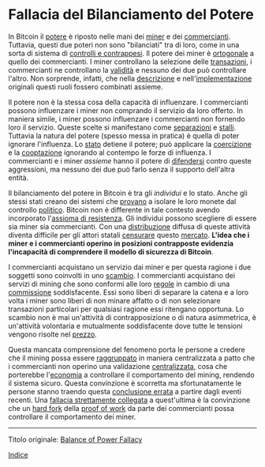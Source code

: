 # Fallacia del Bilanciamento del Potere



In Bitcoin il [potere](ch101-glossary.md#potere) è riposto nelle mani dei [miner](ch101-glossary.md#miner) e dei [commercianti](ch101-glossary.md#commerciante). Tuttavia, questi due poteri non sono "bilanciati" tra di loro, come in una sorta di sistema di [controlli e contrappesi](https://it.wikipedia.org/wiki/Separazione_dei_poteri). Il potere dei miner è [ortogonale](https://en.wikipedia.org/wiki/Orthogonality) a quello dei commercianti. I miner controllano la selezione delle [transazioni](ch101-glossary.md#transazione), i commercianti ne controllano la [validità](ch101-glossary.md#validità) e nessuno dei due può controllare l'altro. Non sorprende, infatti, che nella [descrizione](https://bitcoin.org/bitcoin.pdf) e nell'[implementazione](ch101-glossary.md#implementazione) originali questi ruoli fossero combinati assieme.

Il potere non è la stessa cosa della capacità di influenzare. I commercianti possono influenzare i miner non comprando il servizio da loro offerto. In maniera simile, i miner possono influenzare i commercianti non fornendo loro il servizio. Queste scelte si manifestano come [separazioni](ch101-glossary.md#separazione-split) e [stalli](ch101-glossary.md#stallo). Tuttavia la natura del potere (spesso messa in pratica) è quella di poter ignorare l'influenza. Lo [stato](ch101-glossary.md#stato) detiene il potere; può applicare la [coercizione](ch101-glossary.md#coercizione) e la [cooptazione](ch101-glossary.md#cooptazione-co-option) ignorando al contempo le forze di influenza. I commercianti e i miner _assieme_ hanno il potere di [difendersi](ch016-risk-sharing-principle.md) contro queste aggressioni, ma nessuno dei due può farlo senza il supporto dell'altra entità.

Il bilanciamento del potere in Bitcoin è tra gli *individui* e lo stato. Anche gli stessi stati creano dei sistemi che [provano](https://www.federalreserve.gov/aboutthefed/bios/board/default.htm) a isolare le loro monete dal controllo [politico](ch101-glossary.md#politico). Bitcoin non è differente in tale contesto avendo incorporato l'[assioma di resistenza](ch004-axiom-of-resistance.md). Gli individui possono scegliere di essere sia miner sia commercianti. Con una [distribuzione](ch016-risk-sharing-principle.md) diffusa di queste attività diventa difficile per gli attori statali [censurare](ch101-glossary.md#censura) questo [mercato](ch101-glossary.md#mercato). **L'idea che i miner e i commercianti operino in posizioni contrapposte evidenzia l'incapacità di comprendere il modello di sicurezza di Bitcoin**.

I commercianti acquistano un servizio dai miner e per questa ragione i due soggetti sono coinvolti in uno [scambio](ch101-glossary.md#scambio). I commercianti acquistano dei servizi di mining che sono conformi alle loro [regole](ch101-glossary.md#regola) in cambio di una [commissione](ch101-glossary.md#commissione-di-transazione-fee) soddisfacente. Essi sono liberi di separare la catena e a loro volta i miner sono liberi di non minare affatto o di non selezionare transazioni particolari per qualsiasi ragione essi ritengano opportuna. Lo scambio non è mai un'attività di contrapposizione o di natura asimmetrica, è un'attività volontaria e mutualmente soddisfacente dove tutte le tensioni vengono risolte nel [prezzo](ch101-glossary.md#prezzo).

Questa mancata comprensione del fenomeno porta le persone a credere che il mining possa essere [raggruppato](ch101-glossary.md#raggruppamento-pooling) in maniera centralizzata a patto che i commercianti non operino una validazione [centralizzata](ch101-glossary.md#centralizzazione), cosa che porterebbe l'[economia](ch101-glossary.md#economia) a controllare il comportamento del mining, rendendo il sistema sicuro. Questa convinzione è scorretta ma sfortunatamente le persone stanno traendo questa [conclusione errata](https://www.coindesk.com/uasf-revisited-will-bitcoins-user-revolt-leave-lasting-legacy) a partire dagli eventi recenti. Una [fallacia strettamente collegata](ch073-proof-of-work-fallacy.md) a quest'ultima è la convinzione che un [hard fork](ch101-glossary.md#hard-fork) della [proof of work](ch101-glossary.md#prova-di-lavoro-proof-of-work) da parte dei commercianti possa controllare il comportamento dei miner. 

---

Titolo originale: [Balance of Power Fallacy](https://github.com/libbitcoin/libbitcoin-system/wiki/Balance-of-Power-Fallacy)

[Indice](/README.md)

